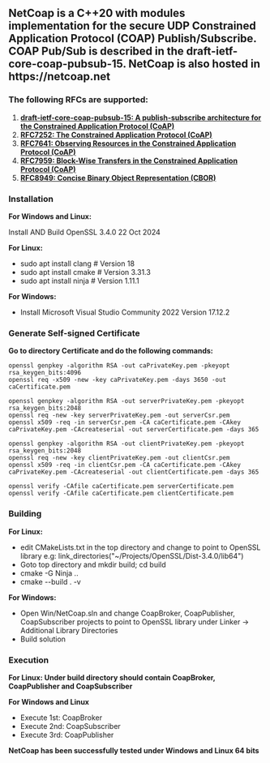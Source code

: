 
<h2>NetCoap is a C++20 with modules implementation for the secure UDP Constrained Application Protocol (COAP) Publish/Subscribe. COAP Pub/Sub is described in the draft-ietf-core-coap-pubsub-15. NetCoap is also hosted in https://netcoap.net</h2>

<h3>The following RFCs are supported:</h3>

1. [<b>draft-ietf-core-coap-pubsub-15: A publish-subscribe architecture for the Constrained Application Protocol (CoAP)</b>](https://www.ietf.org/archive/id/draft-ietf-core-coap-pubsub-15.txt)
2. [<b>RFC7252: The Constrained Application Protocol (CoAP)</b>](https://www.rfc-editor.org/rfc/rfc7252)
3. [<b>RFC7641: Observing Resources in the Constrained Application Protocol (CoAP)</b>](https://www.rfc-editor.org/rfc/rfc7641)
4. [<b>RFC7959: Block-Wise Transfers in the Constrained Application Protocol (CoAP)</b>](https://www.rfc-editor.org/rfc/rfc7959)
5. [<b>RFC8949: Concise Binary Object Representation (CBOR)</b>](https://www.rfc-editor.org/rfc/rfc8949.html)

<h3>Installation</h3>

<p><b>For Windows and Linux:</b></p>
  <p>Install AND Build OpenSSL 3.4.0 22 Oct 2024</p>

  <p><b>For Linux:</b></p>

* sudo apt install clang # Version 18
* sudo apt install cmake # Version 3.31.3
* sudo apt install ninja # Version 1.11.1

<p><b>For Windows:</b></p>

* Install Microsoft Visual Studio Community 2022 Version 17.12.2

<h3>Generate Self-signed Certificate</h3>

  <p><b>Go to directory Certificate and do the following commands:</b></p>

	openssl genpkey -algorithm RSA -out caPrivateKey.pem -pkeyopt rsa_keygen_bits:4096
	openssl req -x509 -new -key caPrivateKey.pem -days 3650 -out caCertificate.pem

	openssl genpkey -algorithm RSA -out serverPrivateKey.pem -pkeyopt rsa_keygen_bits:2048
	openssl req -new -key serverPrivateKey.pem -out serverCsr.pem
	openssl x509 -req -in serverCsr.pem -CA caCertificate.pem -CAkey caPrivateKey.pem -CAcreateserial -out serverCertificate.pem -days 365

	openssl genpkey -algorithm RSA -out clientPrivateKey.pem -pkeyopt rsa_keygen_bits:2048
	openssl req -new -key clientPrivateKey.pem -out clientCsr.pem
	openssl x509 -req -in clientCsr.pem -CA caCertificate.pem -CAkey caPrivateKey.pem -CAcreateserial -out clientCertificate.pem -days 365

	openssl verify -CAfile caCertificate.pem serverCertificate.pem
	openssl verify -CAfile caCertificate.pem clientCertificate.pem

<h3>Building</h3>

<p><b>For Linux:</b></p>
	
* edit CMakeLists.txt in the top directory and change to point to OpenSSL library e.g: link_directories("~/Projects/OpenSSL/Dist-3.4.0/lib64")
* Goto top directory and mkdir build; cd build
* cmake -G Ninja ..
* cmake --build . -v

<p><b>For Windows:</b></p>

* Open Win/NetCoap.sln and change CoapBroker, CoapPublisher, CoapSubscriber projects to point to OpenSSL library under Linker -> Additional Library Directories
* Build solution

<h3>Execution</h3>

<p><b>For Linux: Under build directory should contain CoapBroker, CoapPublisher and CoapSubscriber</b></p>

<p><b>For Windows and Linux</b></p>

* Execute 1st: CoapBroker
* Execute 2nd: CoapSubscriber
* Execute 3rd: CoapPublisher

<p><b>NetCoap has been successfully tested under Windows and Linux 64 bits</b></p>
